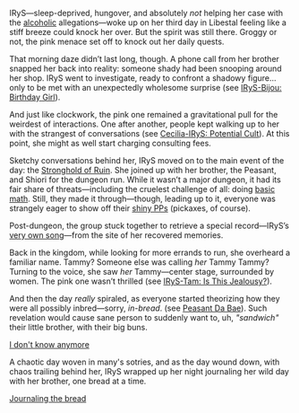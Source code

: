 IRyS—sleep-deprived, hungover, and absolutely *not* helping her case with the [alcoholic](https://www.youtube.com/live/EKjcWfEGsB0?si=CgvbYR_kAf7Wh2dB&t=270) allegations—woke up on her third day in Libestal feeling like a stiff breeze could knock her over. But the spirit was still there. Groggy or not, the pink menace set off to knock out her daily quests.

That morning daze didn’t last long, though. A phone call from her brother snapped her back into reality: someone shady had been snooping around her shop. IRyS went to investigate, ready to confront a shadowy figure… only to be met with an unexpectedly wholesome surprise (see [IRyS-Bijou: Birthday Girl](#edge:irys-bijou)).

And just like clockwork, the pink one remained a gravitational pull for the weirdest of interactions. One after another, people kept walking up to her with the strangest of conversations (see [Cecilia-IRyS: Potential Cult](#edge:cecilia-irys)). At this point, she might as well start charging consulting fees.

Sketchy conversations behind her, IRyS moved on to the main event of the day: the [Stronghold of Ruin](https://www.youtube.com/live/EKjcWfEGsB0?si=EFADi02eXHVT3guy&t=2633). She joined up with her brother, the Peasant, and Shiori for the dungeon run. While it wasn’t a major dungeon, it had its fair share of threats—including the cruelest challenge of all: doing [basic math](https://www.youtube.com/live/EKjcWfEGsB0?si=AekGs4GK1BLtsKjh&t=3013). Still, they made it through—though, leading up to it, everyone was strangely eager to show off their [shiny PPs](https://www.youtube.com/live/EKjcWfEGsB0?si=oN4UqMFFhl86YwaP&t=2216) (pickaxes, of course).

Post-dungeon, the group stuck together to retrieve a special record—IRyS’s [very own song](https://www.youtube.com/live/EKjcWfEGsB0?si=0I04ddSjUfu8ZX3v&t=6582)—from the site of her recovered memories.

Back in the kingdom, while looking for more errands to run, she overheard a familiar name. Tammy? Someone else was calling *her* Tammy Tammy? Turning to the voice, she saw *her* Tammy—center stage, surrounded by women. The pink one wasn’t thrilled (see [IRyS-Tam: Is This Jealousy?](#edge:irys-kronii)). 

And then the day *really* spiraled, as everyone started theorizing how they were all possibly inbred—sorry, *in-bread*. (see [Peasant Da Bae](#node:bae)). Such revelation would cause sane person to suddenly want to, uh, *"sandwich"* their little brother, with their big buns.

[I don't know anymore](#embed:https://www.youtube.com/live/EKjcWfEGsB0?si=qANkilpIyeBOmiVE&t=9458)

A chaotic day woven in many's sotries, and as the day wound down, with chaos trailing behind her, IRyS wrapped up her night journaling her wild day with her brother, one bread at a time.

[Journaling the bread](#embed:https://www.youtube.com/live/EKjcWfEGsB0?si=yEZ_o8DjW8P6YgUw&t=11508)